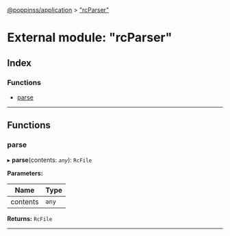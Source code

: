 [@poppinss/application](../README.md) > ["rcParser"](../modules/_rcparser_.md)

# External module: "rcParser"

## Index

### Functions

* [parse](_rcparser_.md#parse)

---

## Functions

<a id="parse"></a>

###  parse

▸ **parse**(contents: *`any`*): `RcFile`

**Parameters:**

| Name | Type |
| ------ | ------ |
| contents | `any` |

**Returns:** `RcFile`

___

